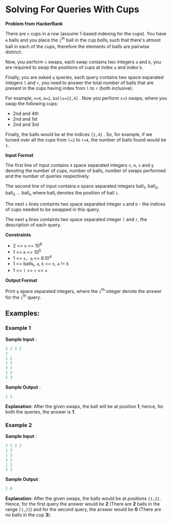 # Solving For Queries With Cups

**Problem from HackerRank**

There are `n` cups in a row (assume 1-based indexing for the cups). You have `m` balls and you place the `i`<sup>th</sup> ball in the cup _balls<sub>i</sub>_ such that there's atmost ball in each of the cups, therefore the elements of balls are pairwise distinct.

Now, you perform `s` swaps, each swap contains two integers `a` and `b`, you are required to swap the positions of cups at index `a` and index `b`.

Finally, you are asked `q` queries, each query contains two space separated integers `l` and `r`, you need to answer the total number of balls that are present in the cups having index from `l` to `r` (both inclusive).

For example, `n=4`, `m=2`, `balls={2,4}` . Now you perform `s=3` swaps, where you swap the following cups:

- 2nd and 4th
- 2nd and 1st
- 2nd and 3rd

Finally, the balls would be at the indices `{1,4}` . So, for example, if we turned over all the cups from `l=2` to `r=4`, the number of balls found would be `1`.

**Input Format**

The first line of input contains `4` space separated integers `n`, `m`, `s` and `q` denoting the number of cups, number of balls, number of swaps performed and the number of queries respectively.

The second line of input contains `m` space separated integers ball<sub>1</sub>, ball<sub>2</sub>, ball<sub>3</sub> ... ball<sub>n</sub> where ball<sub>i</sub> denotes the position of ball `i`.

The next `s` lines containts two space separated integer `a` and `b` - the indices of cups needed to be swapped in this query.

The next `q` lines containts two space separated integer `l` and `r`, the description of each query.

**Constraints**

- 2 <= `n` <= 10<sup>9</sup>
- 1 <= `m` <= 10<sup>5</sup>
- 1 <= `s, q` <= 6.10<sup>4</sup>
- 1 <= balls<sub>i</sub>, `a`, `b` <= `n`, `a` != `b`
- 1 <= `l` <= `r` <= `n`

**Output Format**

Print `q` space separated integers, where the `i`<sup>th</sup> integer denote the answer for the `i`<sup>th</sup> query.

## Examples:

### Example 1

**Sample Input** :

```java
3 1 3 2
2
1 2
1 3
3 1
1 2
1 3
```

**Sample Output** :

```java
1 1
```

**Explanation**: After the given swaps, the ball will be at position **1**, hence, for both the queries, the answer is **1**.

### Example 2

**Sample Input** :

```java
3 2 2 2
1 3
1 3
3 2
1 2
3 3
```

**Sample Output** :

```java
2 0
```

**Explanation**: After the given swaps, the balls would be at positions `{1,2}`. Hence, for the first query the answer would be **2** (There are **2** balls in the range `[1,2]`) and for the second query, the answer would be **0** (There are no balls in the cup **3**).
